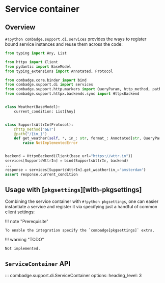 # Service container

## Overview

`#!python combadge.support.di.services` provides the ways to register bound service instances and reuse them across the code:

```python title="dependency_injection.py" hl_lines="25 27"
from typing import Any, List

from httpx import Client
from pydantic import BaseModel
from typing_extensions import Annotated, Protocol

from combadge.core.binder import bind
from combadge.support.di import services
from combadge.support.http.markers import QueryParam, http_method, path
from combadge.support.httpx.backends.sync import HttpxBackend


class Weather(BaseModel):
    current_condition: List[Any]


class SupportsWttrIn(Protocol):
    @http_method("GET")
    @path("/{in_}")
    def get_weather(self, *, in_: str, format_: Annotated[str, QueryParam("format")] = "j1") -> Weather:
        raise NotImplementedError


backend = HttpxBackend(Client(base_url="https://wttr.in"))
services[SupportsWttrIn] = bind(SupportsWttrIn, backend)
...
response = services[SupportsWttrIn].get_weather(in_="amsterdam")
assert response.current_condition
```

## Usage with [`pkgsettings`][with-pkgsettings]

Combining the service container with `#!python pkgsettings`, one can easier instantiate a service and register it via specifying just a handful of common client settings:

!!! note "Prerequisite"

    To enable the integration specify the `combadge[pkgsettings]` extra.

!!! warning "TODO"

    Not implemented.

## `ServiceContainer` API

::: combadge.support.di.ServiceContainer
    options:
      heading_level: 3

